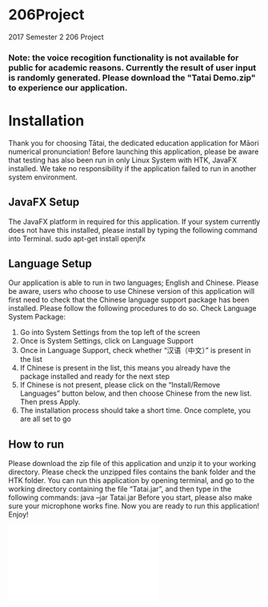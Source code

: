 # 206Project
2017 Semester 2 206 Project
### Note: the voice recogition functionality is not available for public for academic reasons. Currently the result of user input is randomly generated. Please download the "Tatai Demo.zip" to experience our application.


# Installation
Thank you for choosing Tātai, the dedicated education application for Māori numerical pronunciation! Before launching this application, please be aware that testing has also been run in only Linux System with HTK, JavaFX installed. We take no responsibility if the application failed to run in another system environment.
## JavaFX Setup
The JavaFX platform in required for this application. If your system currently does not have this installed, please install by typing the following command into Terminal.
sudo apt-get install openjfx
## Language Setup
Our application is able to run in two languages; English and Chinese. Please be aware, users who choose to use Chinese version of this application will first need to check that the Chinese language support package has been installed. Please follow the following procedures to do so.
Check Language System Package:
1. Go into System Settings from the top left of the screen
2. Once is System Settings, click on Language Support
3. Once in Language Support, check whether “汉语（中文）” is present in the list
4. If Chinese is present in the list, this means you already have the package installed and ready for the next step
5. If Chinese is not present, please click on the “Install/Remove Languages” button below, and then choose Chinese from the new list. Then press Apply.
6. The installation process should take a short time. Once complete, you are all set to go
## How to run
Please download the zip file of this application and unzip it to your working directory. Please check the unzipped files contains the bank folder and the HTK folder.
You can run this application by opening terminal, and go to the working directory containing the file “Tatai.jar”, and then type in the following commands:
java –jar Tatai.jar
Before you start, please also make sure your microphone works fine.
Now you are ready to run this application! Enjoy!


![hustlin_erd](usermanual.pdf)
